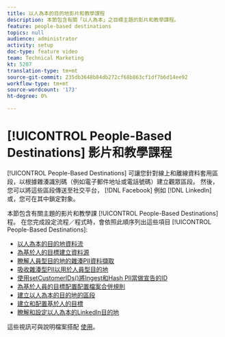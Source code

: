 ```yaml
---
title: 以人為本的目的地影片和教學課程
description: 本節包含有關「以人為本」之目標主題的影片和教學課程。
feature: people-based destinations
topics: null
audience: administrator
activity: setup
doc-type: feature video
team: Technical Marketing
kt: 5207
translation-type: tm+mt
source-git-commit: 235db3648b84db272cf68b863cf1df7b6d14ee92
workflow-type: tm+mt
source-wordcount: '173'
ht-degree: 0%

---
```



# [!UICONTROL People-Based Destinations] 影片和教學課程

[!UICONTROL People-Based Destinations] 可讓您針對線上和離線資料套用區段，以根據雜湊識別碼（例如電子郵件地址或電話號碼）建立觀眾區段。 然後，您可以將這些區段傳送至社交平台， [!DNL Facebook] 例如 [!DNL LinkedIn]或，您可在其中鎖定對象。

本節包含有關主題的影片和教學課 [!UICONTROL People-Based Destinations]程。 在您完成設定流程／程式時，會依照此順序列出這些項目 [!UICONTROL People-Based Destinations]:

* [以人為本的目的地資料流](people-based-destinations-data-flow.md)
* [為基於人的目標建立資料源](creating-a-data-source-for-people-based-destinations.md)
* [瞭解人員型目的地的雜湊PII資料擷取](understanding-hashed-pii-data-ingestion-for-people-based-destinations.md)
* [吸收雜湊型PII以用於人員型目的地](ingesting-hashed-pii-for-people-based-destinations.md)
* [使用setCustomerIDs()將Ingest和Hash PII當做宣告的ID](using-setcustomerids-to-ingest-and-hash-pii-as-a-declared-id.md)
* [為基於人員的目標配置配置檔案合併規則](configuring-profile-merge-rules-for-people-based-destinations.md)
* [建立以人為本的目的地的區段](creating-segments-for-people-based-destinations.md)
* [建立和配置基於人的目標](create-and-configure-people-based-destinations.md)
* [瞭解和設定以人為本的LinkedIn目的地](understanding-and-configuring-the-linkedin-pbd.md)

這些視訊可與說明檔案搭配 [使用](https://docs.adobe.com/content/help/en/audience-manager/user-guide/features/destinations/people-based/people-based-destinations-overview.html)。
